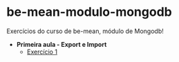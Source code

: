 # be-mean-modulo-mongodb
Exercícios do curso de be-mean, módulo de Mongodb!

- **Primeira aula - Export e Import**
    - [Exercício 1](./exercises/class-01-resolved-ftonato-ademilson-flores-tonato.md)
